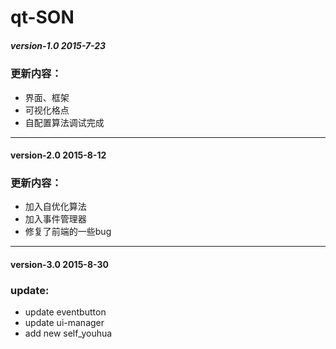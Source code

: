 # qt-SON
##### version-1.0 2015-7-23
### 更新内容：
* 界面、框架
* 可视化格点
* 自配置算法调试完成

---------
#### version-2.0 2015-8-12
### 更新内容：
* 加入自优化算法
* 加入事件管理器
* 修复了前端的一些bug

-----

#### version-3.0 2015-8-30
### update:
* update eventbutton
* update ui-manager
* add new self_youhua

